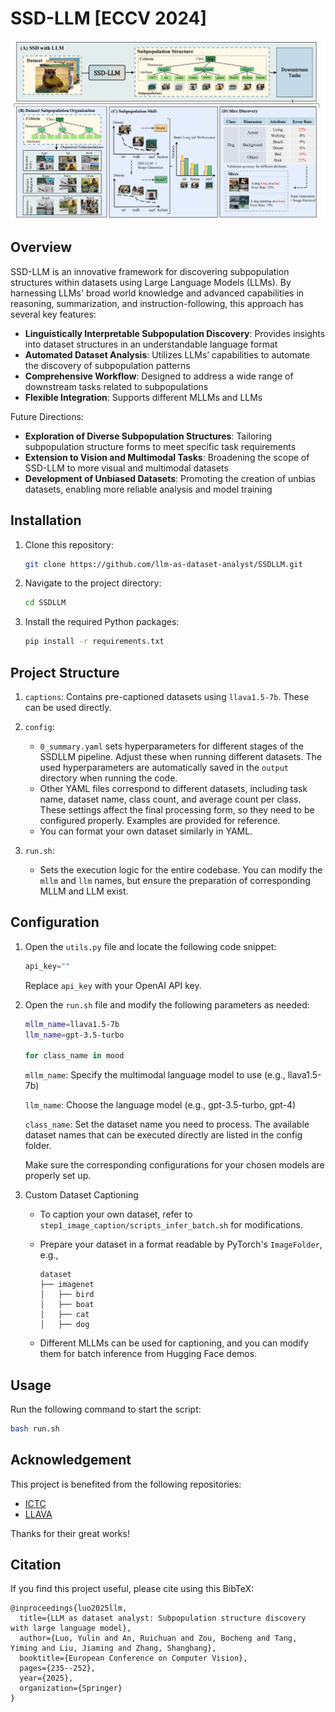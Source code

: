 # SSD-LLM [ECCV 2024]

![SSD-LLM Overview](fig/ssd_llm.png)

## Overview
SSD-LLM is an innovative framework for discovering subpopulation structures within datasets using Large Language Models (LLMs). By harnessing LLMs' broad world knowledge and advanced capabilities in reasoning, summarization, and instruction-following, this approach has several key features:
- **Linguistically Interpretable Subpopulation Discovery**: Provides insights into dataset structures in an understandable language format
- **Automated Dataset Analysis**: Utilizes LLMs’ capabilities to automate the discovery of subpopulation patterns
- **Comprehensive Workflow**: Designed to address a wide range of downstream tasks related to subpopulations
- **Flexible Integration**: Supports different MLLMs and LLMs

Future Directions:
- **Exploration of Diverse Subpopulation Structures**: Tailoring subpopulation structure forms to meet specific task requirements
- **Extension to Vision and Multimodal Tasks**: Broadening the scope of SSD-LLM to more visual and multimodal datasets
- **Development of Unbiased Datasets**: Promoting the creation of unbias datasets, enabling more reliable analysis and model training

## Installation

1. Clone this repository:

   ```bash
   git clone https://github.com/llm-as-dataset-analyst/SSDLLM.git
   ```

2. Navigate to the project directory:

   ```bash
   cd SSDLLM
   ```

3. Install the required Python packages:

   ```bash
   pip install -r requirements.txt
   ```

## Project Structure

1. `captions`: Contains pre-captioned datasets using `llava1.5-7b`. These can be used directly.

2. `config`:
   - `0_summary.yaml` sets hyperparameters for different stages of the SSDLLM pipeline. Adjust these when running different datasets. The used hyperparameters are automatically saved in the `output` directory when running the code.
   - Other YAML files correspond to different datasets, including task name, dataset name, class count, and average count per class. These settings affect the final processing form, so they need to be configured properly. Examples are provided for reference.
   - You can format your own dataset similarly in YAML.

3. `run.sh`: 
   - Sets the execution logic for the entire codebase. You can modify the `mllm` and `llm` names, but ensure the preparation of corresponding MLLM and LLM exist.

## Configuration

1. Open the `utils.py` file and locate the following code snippet:

   ```python
   api_key=""
   ```

   Replace `api_key` with your OpenAI API key.

2. Open the `run.sh` file and modify the following parameters as needed:

   ```bash
   mllm_name=llava1.5-7b
   llm_name=gpt-3.5-turbo
   
   for class_name in mood
   ```

   `mllm_name`: Specify the multimodal language model to use (e.g., llava1.5-7b)
   
   `llm_name`: Choose the language model (e.g., gpt-3.5-turbo, gpt-4)
   
   `class_name`: Set the dataset name you need to process. The available dataset names that can be executed directly are listed in the config folder.

   Make sure the corresponding configurations for your chosen models are properly set up.

3. Custom Dataset Captioning
   - To caption your own dataset, refer to `step1_image_caption/scripts_infer_batch.sh` for modifications.
   - Prepare your dataset in a format readable by PyTorch's `ImageFolder`, e.g.,

     ```
     dataset
     ├── imagenet
     │   ├── bird
     │   ├── boat
     │   ├── cat
     │   ├── dog
     ```

   - Different MLLMs can be used for captioning, and you can modify them for batch inference from Hugging Face demos.

## Usage

Run the following command to start the script:

   ```bash
   bash run.sh
   ```

## Acknowledgement

This project is benefited from the following repositories:
- [ICTC](https://github.com/sehyunkwon/ICTC)
- [LLAVA](https://github.com/haotian-liu/LLaVA)

Thanks for their great works!

## Citation

If you find this project useful, please cite using this BibTeX:

```
@inproceedings{luo2025llm,
  title={LLM as dataset analyst: Subpopulation structure discovery with large language model},
  author={Luo, Yulin and An, Ruichuan and Zou, Bocheng and Tang, Yiming and Liu, Jiaming and Zhang, Shanghang},
  booktitle={European Conference on Computer Vision},
  pages={235--252},
  year={2025},
  organization={Springer}
}
```